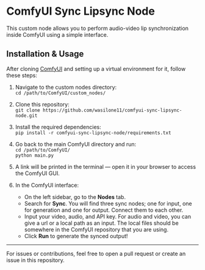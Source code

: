# ComfyUI Sync Lipsync Node

This custom node allows you to perform audio-video lip synchronization inside ComfyUI using a simple interface.

## Installation & Usage

After cloning [ComfyUI](https://github.com/comfyanonymous/ComfyUI) and setting up a virtual environment for it, follow these steps:

1. Navigate to the custom nodes directory:  
   `cd /path/to/ComfyUI/custom_nodes/`

2. Clone this repository:  
   `git clone https://github.com/wasilone11/comfyui-sync-lipsync-node.git`

3. Install the required dependencies:  
   `pip install -r comfyui-sync-lipsync-node/requirements.txt`

4. Go back to the main ComfyUI directory and run:  
   `cd /path/to/ComfyUI/`  
   `python main.py`

5. A link will be printed in the terminal — open it in your browser to access the ComfyUI GUI.

6. In the ComfyUI interface:  
   - On the left sidebar, go to the **Nodes** tab.  
   - Search for **Sync**. You will find three sync nodes; one for input, one for generation and one for output. Connect them to each other.
   - Input your video, audio, and API key. For audio and video, you can give a url or a local path as an input. The local files should be somewhere in the ComfyUI repository that you are using.  
   - Click **Run** to generate the synced output!

---

For issues or contributions, feel free to open a pull request or create an issue in this repository.

